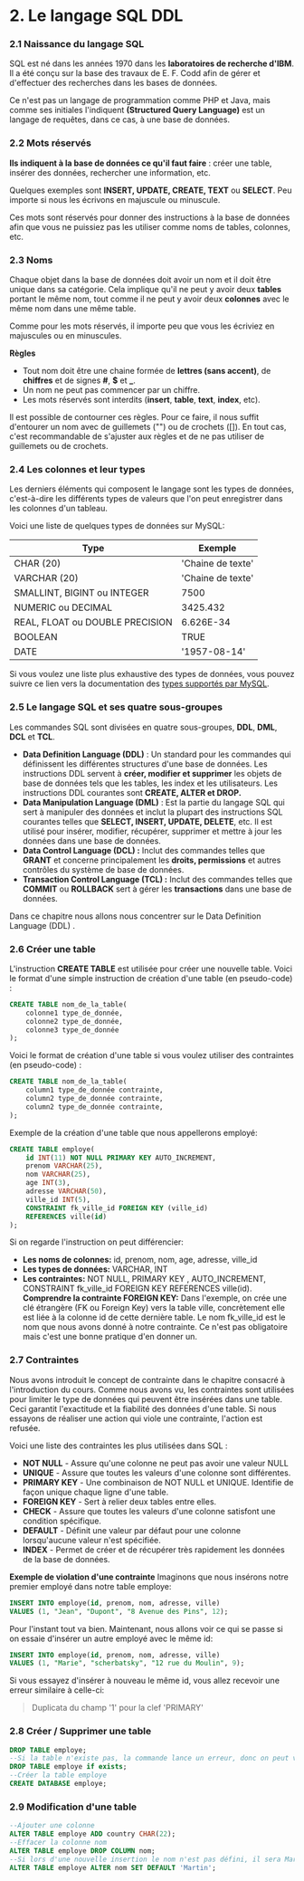 # 2. Le langage SQL DDL



### 2.1 Naissance du langage SQL

SQL est né dans les années 1970 dans les **laboratoires de recherche d'IBM**. Il a été conçu sur la base des travaux de E. F. Codd afin de gérer et d'effectuer des recherches dans les bases de données.

Ce n'est pas un langage de programmation comme PHP et Java, mais comme ses initiales l'indiquent **(Structured Query Language)** est un langage de requêtes, dans ce cas, à une base de données.



### 2.2 Mots réservés

**Ils indiquent à la base de données ce qu'il faut faire** : créer une table, insérer des données, rechercher une information, etc.

Quelques exemples sont **INSERT, UPDATE, CREATE,  TEXT** ou **SELECT**. Peu importe si nous les écrivons en majuscule ou minuscule. 

Ces mots sont réservés pour donner des instructions à la base de données afin que vous ne puissiez pas les utiliser comme noms de tables, colonnes, etc.



### 2.3 Noms

Chaque objet dans la base de données doit avoir un nom et il doit être unique dans sa catégorie. Cela implique qu'il ne peut y avoir deux **tables** portant le même nom, tout comme il ne peut y avoir deux **colonnes** avec le même nom dans une même table.

Comme pour les mots réservés, il importe peu que vous les écriviez en majuscules ou en minuscules.

**Règles**

- Tout nom doit être une chaine formée de **lettres (sans accent)**, de **chiffres** et de signes **#**, **$** et **_**. 
- Un nom ne peut pas commencer par un chiffre.
- Les mots réservés sont interdits (**insert**, **table**,  **text**, **index**, etc).

Il est possible de contourner ces règles. Pour ce faire, il nous suffit d'entourer un nom avec de guillemets ("") ou de crochets ([]). En tout cas, c'est recommandable de s'ajuster aux règles et de ne pas utiliser de guillemets ou de crochets.



### 2.4 Les colonnes et leur types

Les derniers éléments qui composent le langage sont les types de données, c'est-à-dire les différents types de valeurs que l'on peut enregistrer dans les colonnes d'un tableau. 

Voici une liste de quelques types de données sur MySQL:

| Type                            | Exemple           |
| ------------------------------- | ----------------- |
| CHAR (20)                       | 'Chaine de texte' |
| VARCHAR (20)                    | 'Chaine de texte' |
| SMALLINT, BIGINT ou INTEGER     | 7500              |
| NUMERIC ou DECIMAL              | 3425.432          |
| REAL, FLOAT ou DOUBLE PRECISION | 6.626E-34         |
| BOOLEAN                         | TRUE              |
| DATE                            | '1957-08-14'      |

Si vous voulez une liste plus exhaustive des types de données, vous pouvez suivre ce lien vers la documentation des [types supportés par MySQL](https://dev.mysql.com/doc/refman/8.0/en/data-types.html).



### 2.5 Le langage SQL et ses quatre sous-groupes

Les commandes SQL sont divisées en quatre sous-groupes, **DDL**, **DML**, **DCL** et **TCL**.

- **Data Definition Language (DDL)** : 
  Un standard pour les commandes qui définissent les différentes structures d'une base de données. 
  Les instructions DDL servent à **créer, modifier et supprimer** les objets de base de données tels que les tables, les index et les utilisateurs. Les instructions DDL courantes sont **CREATE, ALTER et DROP.**
- **Data Manipulation Language (DML)** : 
  Est la partie du langage SQL qui sert à manipuler des données et inclut la plupart des instructions SQL courantes telles que **SELECT, INSERT, UPDATE, DELETE**, etc. Il est utilisé pour insérer, modifier, récupérer, supprimer et mettre à jour les données dans une base de données.
- **Data Control Language (DCL) :** 
  Inclut des commandes telles que **GRANT** et concerne principalement les **droits, permissions** et autres contrôles du système de base de données.
- **Transaction Control Language (TCL) :**
  Inclut des commandes telles que  **COMMIT** ou  **ROLLBACK**  sert à gérer les **transactions** dans une base de données. 

Dans ce chapitre nous allons nous concentrer sur le Data Definition Language (DDL) .



### 2.6 Créer une table

L'instruction **CREATE TABLE** est utilisée pour créer une nouvelle table. 
Voici le format d'une simple instruction de création d'une table (en pseudo-code) :

```sql
CREATE TABLE nom_de_la_table(
	colonne1 type_de_donnée,
    colonne2 type_de_donnée,
    colonne3 type_de_donnée
);
```

 Voici le format de création d'une table si vous voulez utiliser des contraintes (en pseudo-code) :

```sql
CREATE TABLE nom_de_la_table(
    column1 type_de_donnée contrainte,
    column2 type_de_donnée contrainte,
    column2 type_de_donnée contrainte,
);
```

Exemple de la création d'une table que nous appellerons employé:

```sql
CREATE TABLE employe(
    id INT(11) NOT NULL PRIMARY KEY AUTO_INCREMENT,
    prenom VARCHAR(25),
 	nom VARCHAR(25),
 	age INT(3),
 	adresse VARCHAR(50),
 	ville_id INT(5),
    CONSTRAINT fk_ville_id FOREIGN KEY (ville_id)
  	REFERENCES ville(id)
);
```


Si on regarde l'instruction on peut différencier:

- **Les noms de colonnes:**
  id,  prenom, nom, age, adresse, ville_id
- **Les types de données:**
  VARCHAR, INT
- **Les contraintes:**
  NOT NULL, PRIMARY KEY , AUTO_INCREMENT,  CONSTRAINT fk_ville_id FOREIGN KEY REFERENCES ville(id).
  **Comprendre la contrainte FOREIGN KEY:**
  Dans l'exemple, on crée une clé étrangère (FK ou Foreign Key) vers la table ville, concrètement elle est liée à la colonne id de cette dernière table. Le nom fk_ville_id est le nom que nous avons donné à notre contrainte. Ce n'est pas obligatoire mais c'est une bonne pratique d'en donner un.



### 2.7 Contraintes

Nous avons introduit le concept de contrainte dans le chapitre consacré à l'introduction du cours.
Comme nous avons vu, les contraintes sont utilisées pour limiter le type de données qui peuvent être insérées dans une table. Ceci garantit l'exactitude et la fiabilité des données d'une table. 
Si nous essayons de réaliser une action qui viole une contrainte, l'action est refusée.

Voici une liste des contraintes les plus utilisées dans SQL :

- **NOT NULL** - Assure qu'une colonne ne peut pas avoir une valeur NULL
- **UNIQUE** - Assure que toutes les valeurs d'une colonne sont différentes.
- **PRIMARY KEY** - Une combinaison de NOT NULL et UNIQUE. Identifie de façon unique chaque ligne d'une table.
- **FOREIGN KEY** - Sert à relier deux tables entre elles.
- **CHECK** - Assure que toutes les valeurs d'une colonne satisfont une condition spécifique.
- **DEFAULT** - Définit une valeur par défaut pour une colonne lorsqu'aucune valeur n'est spécifiée.
- **INDEX** - Permet de créer et de récupérer très rapidement les données de la base de données.

**Exemple de violation d'une contrainte**
Imaginons que nous insérons notre premier employé dans notre table employe:

```sql
INSERT INTO employe(id, prenom, nom, adresse, ville)
VALUES (1, "Jean", "Dupont", "8 Avenue des Pins", 12);
```

Pour l'instant tout va bien. Maintenant, nous allons voir ce qui se passe si on essaie d'insérer un autre employé avec le même id: 

```sql
INSERT INTO employe(id, prenom, nom, adresse, ville)
VALUES (1, "Marie", "scherbatsky", "12 rue du Moulin", 9);
```

Si vous essayez d'insérer à nouveau le même id, vous allez recevoir une erreur similaire à celle-ci:

>  Duplicata du champ '1' pour la clef 'PRIMARY' 



### 2.8 Créer / Supprimer une table

```sql
DROP TABLE employe;
--Si la table n'existe pas, la commande lance un erreur, donc on peut vérifier avant de supprimer la table
DROP TABLE employe if exists;
--Créer la table employe
CREATE DATABASE employe;
```



### 2.9 Modification d'une table

```sql
--Ajouter une colonne
ALTER TABLE employe ADD country CHAR(22);
--Effacer la colonne nom
ALTER TABLE employe DROP COLUMN nom;
--Si lors d'une nouvelle insertion le nom n'est pas défini, il sera Martin par défaut
ALTER TABLE employe ALTER nom SET DEFAULT 'Martin';
```
